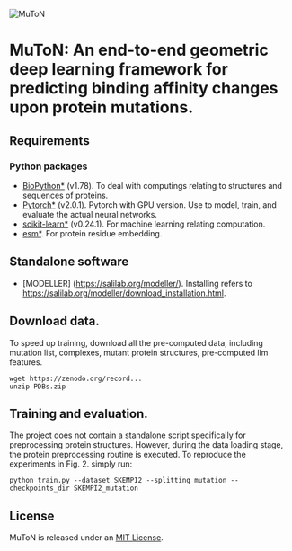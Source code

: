 ![MuToN](https://github.com/zpliulab/MuToN/blob/main/logo.png)
# MuToN: An end-to-end geometric deep learning framework for predicting binding affinity changes upon protein mutations.

## Requirements
### Python packages
* [BioPython*](https://github.com/biopython/biopython) (v1.78). To deal with computings relating to structures and sequences of proteins.
* [Pytorch*](https://pytorch.org/) (v2.0.1). Pytorch with GPU version. Use to model, train, and evaluate the actual neural networks.
* [scikit-learn*](https://scikit-learn.org/) (v0.24.1). For machine learning relating computation.
* [esm*](https://github.com/facebookresearch/esm). For protein residue embedding.
## Standalone software
* [MODELLER] (https://salilab.org/modeller/). Installing refers to https://salilab.org/modeller/download_installation.html.

## Download data.
To speed up training, download all the pre-computed data, including mutation list, complexes, mutant protein structures, pre-computed llm features.
```
wget https://zenodo.org/record...
unzip PDBs.zip
```
## Training and evaluation.

The project does not contain a standalone script specifically for preprocessing protein structures. However, during the data loading stage, the protein preprocessing routine is executed. To reproduce the experiments in Fig. 2. simply run:
```
python train.py --dataset SKEMPI2 --splitting mutation --checkpoints_dir SKEMPI2_mutation
```
## License
MuToN is released under an [MIT License](LICENSE).
